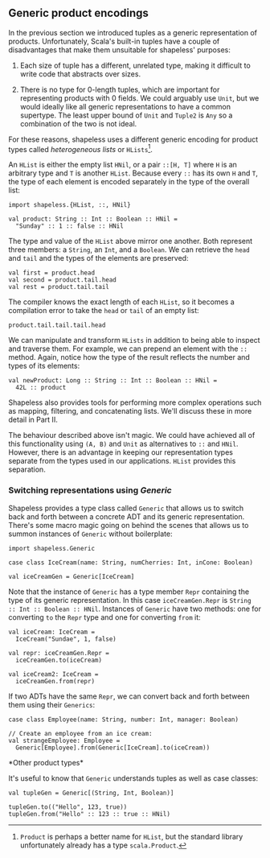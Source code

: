 ## Generic product encodings

In the previous section we introduced tuples
as a generic representation of products.
Unfortunately, Scala's built-in tuples have a couple of disadvantages
that make them unsuitable for shapeless' purposes:

 1. Each size of tuple has a different, unrelated type,
    making it difficult to write code that abstracts over sizes.

 2. There is no type for 0-length tuples,
    which are important for representing products with 0 fields.
    We could arguably use `Unit`,
    but we would ideally like all generic representations
    to have a common supertype.
    The least upper bound of `Unit` and `Tuple2` is `Any`
    so a combination of the two is not ideal.

For these reasons, shapeless uses a different generic encoding
for product types called *heterogeneous lists* or `HLists`[^hlist-name].

[^hlist-name]: `Product` is perhaps a better name for `HList`,
but the standard library unfortunately already has a type `scala.Product`.

An `HList` is either the empty list `HNil`,
or a pair `::[H, T]` where `H` is an arbitrary type
and `T` is another `HList`.
Because every `::` has its own `H` and `T`,
the type of each element is encoded separately
in the type of the overall list:

```tut:book:silent
import shapeless.{HList, ::, HNil}

val product: String :: Int :: Boolean :: HNil =
  "Sunday" :: 1 :: false :: HNil
```

The type and value of the `HList` above mirror one another.
Both represent three members: a `String`, an `Int`, and a `Boolean`.
We can retrieve the `head` and `tail`
and the types of the elements are preserved:

```tut:book
val first = product.head
val second = product.tail.head
val rest = product.tail.tail
```

The compiler knows the exact length of each `HList`,
so it becomes a compilation error
to take the `head` or `tail` of an empty list:

```tut:book:fail
product.tail.tail.tail.head
```

We can manipulate and transform `HLists`
in addition to being able to inspect and traverse them.
For example, we can prepend an element with the `::` method.
Again, notice how the type of the result reflects
the number and types of its elements:

```tut:book:silent
val newProduct: Long :: String :: Int :: Boolean :: HNil =
  42L :: product
```

Shapeless also provides tools for performing more complex operations
such as mapping, filtering, and concatenating lists.
We'll discuss these in more detail in Part II.

The behaviour described above isn't magic.
We could have achieved all of this functionality
using `(A, B)` and `Unit` as alternatives to `::` and `HNil`.
However, there is an advantage in
keeping our representation types
separate from the types used in our applications.
`HList` provides this separation.

### Switching representations using *Generic*

Shapeless provides a type class called `Generic`
that allows us to switch back and forth between
a concrete ADT and its generic representation.
There's some macro magic going on behind the scenes
that allows us to summon instances of `Generic` without boilerplate:

```tut:book:silent
import shapeless.Generic

case class IceCream(name: String, numCherries: Int, inCone: Boolean)
```

```tut:book
val iceCreamGen = Generic[IceCream]
```

Note that the instance of `Generic` has a type member `Repr`
containing the type of its generic representation.
In this case `iceCreamGen.Repr` is `String :: Int :: Boolean :: HNil`.
Instances of `Generic` have two methods:
one for converting `to` the `Repr` type
and one for converting `from` it:

```tut:book
val iceCream: IceCream =
  IceCream("Sundae", 1, false)

val repr: iceCreamGen.Repr =
  iceCreamGen.to(iceCream)

val iceCream2: IceCream =
  iceCreamGen.from(repr)
```

If two ADTs have the same `Repr`,
we can convert back and forth between them using their `Generics`:

```tut:book:silent
case class Employee(name: String, number: Int, manager: Boolean)
```

```tut:book
// Create an employee from an ice cream:
val strangeEmployee: Employee =
  Generic[Employee].from(Generic[IceCream].to(iceCream))
```

<div class="callout callout-info">
*Other product types*

It's useful to know that
`Generic` understands tuples as well as case classes:

```tut:book:silent
val tupleGen = Generic[(String, Int, Boolean)]
```

```tut:book
tupleGen.to(("Hello", 123, true))
tupleGen.from("Hello" :: 123 :: true :: HNil)
```
</div>
